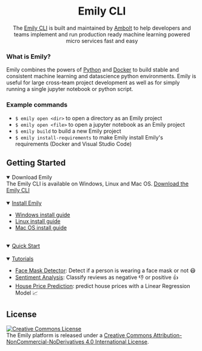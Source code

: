 <div align="center">
<h1>Emily CLI</h1>
The <a href="https://ambolt.io/emily-ai/">Emily CLI</a> is built and maintained by <a href="https://ambolt.io/">Ambolt</a> to help developers and teams implement and run production ready machine learning powered micro services fast and easy
</div>

### What is Emily?
Emily combines the powers of [Python](https://www.python.org/) and [Docker](https://www.docker.com/) to build stable and consistent machine learning and datascience python environments. Emily is useful for large cross-team project development as well as for simply running a single jupyter notebook or python script.

### Example commands
- ``$ emily open <dir>`` to open a directory as an Emily project 
- ``$ emily open <file>`` to open a jupyter notebook as an Emily project  
- ``$ emily build`` to build a new Emily project 
- ``$ emily install-requirements`` to make Emily install Emily's requirements (Docker and Visual Studio Code)


## Getting Started
<details open>
<summary>Download Emily</summary>
The Emily CLI is available on Windows, Linux and Mac OS. <a href="https://github.com/amboltio/emily-cli/releases/latest">Download the Emily CLI</a> 
</details>
<br>

<details open>
<summary><a href="https://github.com/amboltio/emily-cli/wiki/Install-Emily">Install Emily</a></summary>
<ul>
<li><a href="https://github.com/amboltio/emily-cli/wiki/How-to-install-Emily-on-Windows">Windows install guide</a>   
<li><a href="https://github.com/amboltio/emily-cli/wiki/How-to-install-Emily-on-Linux">Linux install guide</a>   
<li><a href="https://github.com/amboltio/emily-cli/wiki/How-to-install-emily-on-Mac">Mac OS install guide</a>   
</ul>
</details>
<br>

<details open>
<summary><a href="https://github.com/amboltio/emily-cli/wiki/Quick-Start">Quick Start</a></summary>
</details>
<br>
<details open>
<summary><a href="https://github.com/amboltio/emily-cli/wiki/Tutorials">Tutorials</a></summary>

* [Face Mask Detector](https://github.com/amboltio/emily-cli/tree/main/tutorials/face-mask-detector): Detect if a person is wearing a face mask or not 😷
* [Sentiment Analysis](https://github.com/amboltio/emily-cli/tree/main/tutorials/sentiment-analysis): Classify reviews as negative 👎 or positive 👍  
* [House Price Prediction](https://github.com/amboltio/emily-cli/tree/main/tutorials/house-price-prediction): predict house prices with a Linear Regression Model 📈 
</details>

## License
<a rel="license" href="http://creativecommons.org/licenses/by-nc-nd/4.0/"><img alt="Creative Commons License" style="border-width:0" src="https://i.creativecommons.org/l/by-nc-nd/4.0/88x31.png" /></a><br />The Emily platform is released under a <a rel="license" href="http://creativecommons.org/licenses/by-nc-nd/4.0/">Creative Commons Attribution-NonCommercial-NoDerivatives 4.0 International License</a>.
